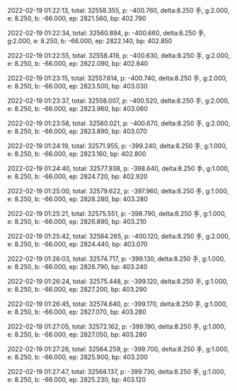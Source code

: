 2022-02-19 01:22:13, total: 32558.355, p: -400.760, delta:8.250 手, g:2.000, e: 8.250, b: -66.000, ep: 2821.560, bp: 402.790

2022-02-19 01:22:34, total: 32560.894, p: -400.660, delta:8.250 手, g:2.000, e: 8.250, b: -66.000, ep: 2822.140, bp: 402.850

2022-02-19 01:22:55, total: 32558.419, p: -400.630, delta:8.250 手, g:2.000, e: 8.250, b: -66.000, ep: 2822.090, bp: 402.840

2022-02-19 01:23:15, total: 32557.614, p: -400.740, delta:8.250 手, g:2.000, e: 8.250, b: -66.000, ep: 2823.500, bp: 403.030

2022-02-19 01:23:37, total: 32558.007, p: -400.520, delta:8.250 手, g:2.000, e: 8.250, b: -66.000, ep: 2823.960, bp: 403.060

2022-02-19 01:23:58, total: 32560.021, p: -400.670, delta:8.250 手, g:2.000, e: 8.250, b: -66.000, ep: 2823.890, bp: 403.070

2022-02-19 01:24:19, total: 32571.955, p: -399.240, delta:8.250 手, g:1.000, e: 8.250, b: -66.000, ep: 2823.160, bp: 402.800

2022-02-19 01:24:40, total: 32577.938, p: -398.640, delta:8.250 手, g:1.000, e: 8.250, b: -66.000, ep: 2824.720, bp: 402.920

2022-02-19 01:25:00, total: 32579.622, p: -397.960, delta:8.250 手, g:1.000, e: 8.250, b: -66.000, ep: 2828.280, bp: 403.280

2022-02-19 01:25:21, total: 32575.551, p: -398.790, delta:8.250 手, g:1.000, e: 8.250, b: -66.000, ep: 2826.890, bp: 403.210

2022-02-19 01:25:42, total: 32564.265, p: -400.120, delta:8.250 手, g:2.000, e: 8.250, b: -66.000, ep: 2824.440, bp: 403.070

2022-02-19 01:26:03, total: 32574.717, p: -399.130, delta:8.250 手, g:1.000, e: 8.250, b: -66.000, ep: 2826.790, bp: 403.240

2022-02-19 01:26:24, total: 32575.448, p: -399.120, delta:8.250 手, g:1.000, e: 8.250, b: -66.000, ep: 2827.200, bp: 403.290

2022-02-19 01:26:45, total: 32574.640, p: -399.170, delta:8.250 手, g:1.000, e: 8.250, b: -66.000, ep: 2827.070, bp: 403.280

2022-02-19 01:27:05, total: 32572.162, p: -399.190, delta:8.250 手, g:1.000, e: 8.250, b: -66.000, ep: 2827.050, bp: 403.280

2022-02-19 01:27:26, total: 32564.259, p: -399.700, delta:8.250 手, g:1.000, e: 8.250, b: -66.000, ep: 2825.900, bp: 403.200

2022-02-19 01:27:47, total: 32568.137, p: -399.730, delta:8.250 手, g:1.000, e: 8.250, b: -66.000, ep: 2825.230, bp: 403.120